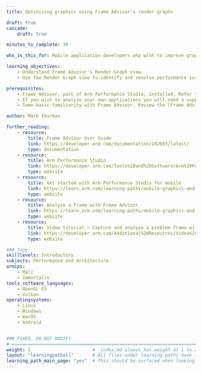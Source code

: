 ```yaml
---
title: Optimizing graphics using Frame Advisor’s render graphs

draft: true
cascade:
    draft: true

minutes_to_complete: 30

who_is_this_for: Mobile application developers who wish to improve graphics performance.

learning_objectives:
    - Understand Frame Advisor's Render Graph view.
    - Use the Render Graph view to identify and resolve performance issues in your application.

prerequisites:
    - Frame Advisor, part of Arm Performance Studio, installed. Refer to the [Arm Performance Studio](/install-guides/ams/) install guide. 
    - If you wish to analyze your own applications you will need a supported Android device.
    - Some basic familiarity with Frame Advisor. Review the [Frame Advisor](/learning-paths/mobile-graphics-and-gaming/ams/fa/) section in [Get started with Arm Performance Studio for mobile](/learning-paths/mobile-graphics-and-gaming/ams/).

author: Mark Thurman

further_reading:
    - resource:
        title: Frame Advisor User Guide
        link: https://developer.arm.com/documentation/102693/latest/
        type: documentation
    - resource:
        title: Arm Performance Studio
        link: https://developer.arm.com/Tools%20and%20Software/Arm%20Performance%20Studio%20for%20Mobile
        type: website
    - resource:
        title: Get started with Arm Performance Studio for mobile
        link: https://learn.arm.com/learning-paths/mobile-graphics-and-gaming/ams/fa
        type: website
    - resource:
        title: Analyze a frame with Frame Advisor
        link: https://learn.arm.com/learning-paths/mobile-graphics-and-gaming/analyze_a_frame_with_frame_advisor
        type: website
    - resource:
        title: Video tutorial – Capture and analyze a problem frame with Frame Advisor
        link: https://developer.arm.com/Additional%20Resources/Video%20Tutorials/Capture%20and%20analyze%20a%20problem%20frame%20with%20Frame%20Advisor
        type: website

### Tags
skilllevels: Introductory
subjects: Performance and Architecture
armips:
    - Mali
    - Immortalis
tools_software_languages:
    - OpenGL ES
    - Vulkan
operatingsystems:
    - Linux
    - Windows
    - macOS
    - Android


### FIXED, DO NOT MODIFY
# ================================================================================
weight: 1                       # _index.md always has weight of 1 to order correctly
layout: "learningpathall"       # All files under learning paths have this same wrapper
learning_path_main_page: "yes"  # This should be surfaced when looking for related content. Only set for _index.md of learning path content.
---
```

